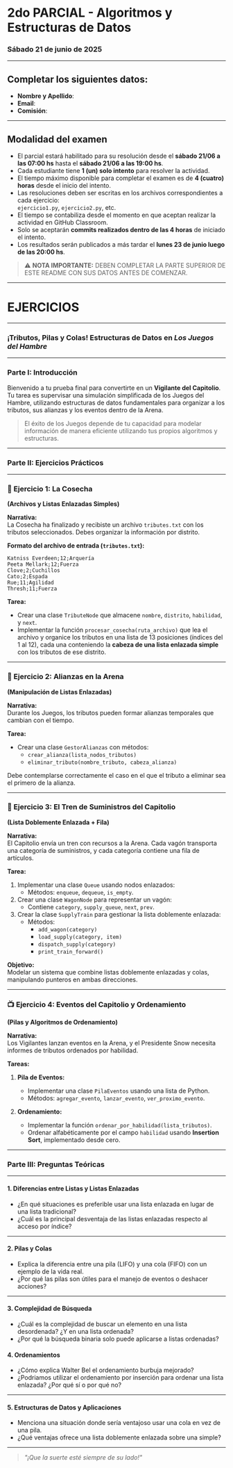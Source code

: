 # 2do PARCIAL - Algoritmos y Estructuras de Datos  
### Sábado 21 de junio de 2025

---

## Completar los siguientes datos:

- **Nombre y Apellido**:  
- **Email**:  
- **Comisión**:  

---

## Modalidad del examen

- El parcial estará habilitado para su resolución desde el **sábado 21/06 a las 07:00 hs** hasta el **sábado 21/06 a las 19:00 hs**.
- Cada estudiante tiene **1 (un) solo intento** para resolver la actividad.
- El tiempo máximo disponible para completar el examen es de **4 (cuatro) horas** desde el inicio del intento.
- Las resoluciones deben ser escritas en los archivos correspondientes a cada ejercicio:  
  `ejercicio1.py`, `ejercicio2.py`, etc.
- El tiempo se contabiliza desde el momento en que aceptan realizar la actividad en GitHub Classroom.
- Solo se aceptarán **commits realizados dentro de las 4 horas** de iniciado el intento.
- Los resultados serán publicados a más tardar el **lunes 23 de junio luego de las 20:00 hs**.

> ⚠️ **NOTA IMPORTANTE:** DEBEN COMPLETAR LA PARTE SUPERIOR DE ESTE README CON SUS DATOS ANTES DE COMENZAR.

---

# EJERCICIOS

---

### **¡Tributos, Pilas y Colas! Estructuras de Datos en _Los Juegos del Hambre_**

---

### Parte I: Introducción

Bienvenido a tu prueba final para convertirte en un **Vigilante del Capitolio**.  
Tu tarea es supervisar una simulación simplificada de los Juegos del Hambre, utilizando estructuras de datos fundamentales para organizar a los tributos, sus alianzas y los eventos dentro de la Arena.

> El éxito de los Juegos depende de tu capacidad para modelar información de manera eficiente utilizando tus propios algoritmos y estructuras.

---

### Parte II: Ejercicios Prácticos

---

### 🏹 Ejercicio 1: La Cosecha  
**(Archivos y Listas Enlazadas Simples)**

**Narrativa:**  
La Cosecha ha finalizado y recibiste un archivo `tributes.txt` con los tributos seleccionados. Debes organizar la información por distrito.

**Formato del archivo de entrada (`tributes.txt`):**
```
Katniss Everdeen;12;Arquería  
Peeta Mellark;12;Fuerza  
Clove;2;Cuchillos  
Cato;2;Espada  
Rue;11;Agilidad  
Thresh;11;Fuerza  
```

**Tarea:**

- Crear una clase `TributeNode` que almacene `nombre`, `distrito`, `habilidad`, y `next`.
- Implementar la función `procesar_cosecha(ruta_archivo)` que lea el archivo y organice los tributos en una lista de 13 posiciones (índices del 1 al 12), cada una conteniendo la **cabeza de una lista enlazada simple** con los tributos de ese distrito.

---

### 🤝 Ejercicio 2: Alianzas en la Arena  
**(Manipulación de Listas Enlazadas)**

**Narrativa:**  
Durante los Juegos, los tributos pueden formar alianzas temporales que cambian con el tiempo.

**Tarea:**

- Crear una clase `GestorAlianzas` con métodos:
  - `crear_alianza(lista_nodos_tributos)`
  - `eliminar_tributo(nombre_tributo, cabeza_alianza)`

Debe contemplarse correctamente el caso en el que el tributo a eliminar sea el primero de la alianza.

---

### 🚂 Ejercicio 3: El Tren de Suministros del Capitolio  
**(Lista Doblemente Enlazada + Fila)**

**Narrativa:**  
El Capitolio envía un tren con recursos a la Arena. Cada vagón transporta una categoría de suministros, y cada categoría contiene una fila de artículos.

**Tarea:**

1. Implementar una clase `Queue` usando nodos enlazados:
   - Métodos: `enqueue`, `dequeue`, `is_empty`.
2. Crear una clase `WagonNode` para representar un vagón:
   - Contiene `category`, `supply_queue`, `next`, `prev`.
3. Crear la clase `SupplyTrain` para gestionar la lista doblemente enlazada:
   - Métodos:
     - `add_wagon(category)`
     - `load_supply(category, item)`
     - `dispatch_supply(category)`
     - `print_train_forward()`

**Objetivo:**  
Modelar un sistema que combine listas doblemente enlazadas y colas, manipulando punteros en ambas direcciones.

---

### 📺 Ejercicio 4: Eventos del Capitolio y Ordenamiento  
**(Pilas y Algoritmos de Ordenamiento)**

**Narrativa:**  
Los Vigilantes lanzan eventos en la Arena, y el Presidente Snow necesita informes de tributos ordenados por habilidad.

**Tareas:**

1. **Pila de Eventos:**
   - Implementar una clase `PilaEventos` usando una lista de Python.
   - Métodos: `agregar_evento`, `lanzar_evento`, `ver_proximo_evento`.

2. **Ordenamiento:**
   - Implementar la función `ordenar_por_habilidad(lista_tributos)`.
   - Ordenar alfabéticamente por el campo `habilidad` usando **Insertion Sort**, implementado desde cero.

---

### Parte III: Preguntas Teóricas

---

#### 1. Diferencias entre Listas y Listas Enlazadas

- ¿En qué situaciones es preferible usar una lista enlazada en lugar de una lista tradicional?
- ¿Cuál es la principal desventaja de las listas enlazadas respecto al acceso por índice?

---

#### 2. Pilas y Colas

- Explica la diferencia entre una pila (LIFO) y una cola (FIFO) con un ejemplo de la vida real.
- ¿Por qué las pilas son útiles para el manejo de eventos o deshacer acciones?

---

#### 3. Complejidad de Búsqueda

- ¿Cuál es la complejidad de buscar un elemento en una lista desordenada? ¿Y en una lista ordenada?
- ¿Por qué la búsqueda binaria solo puede aplicarse a listas ordenadas?

#### 4. Ordenamientos

- ¿Cómo explica Walter Bel el ordenamiento burbuja mejorado?
- ¿Podriamos utilizar el ordenamiento por inserción para ordenar una lista enlazada? ¿Por qué sí o por qué no?

---

#### 5. Estructuras de Datos y Aplicaciones

- Menciona una situación donde sería ventajoso usar una cola en vez de una pila.
- ¿Qué ventajas ofrece una lista doblemente enlazada sobre una simple?


---
> _"¡Que la suerte esté siempre de su lado!"_
